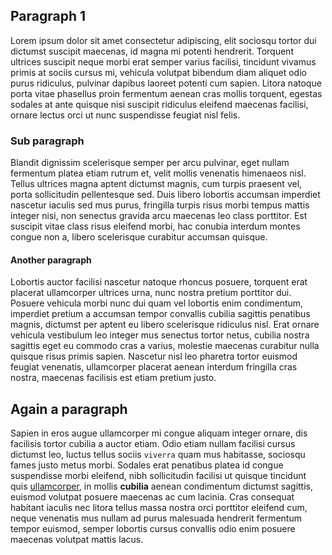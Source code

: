 ## Paragraph 1

Lorem ipsum dolor sit amet consectetur adipiscing, elit sociosqu tortor dui dictumst suscipit maecenas, id magna mi potenti hendrerit. Torquent ultrices suscipit neque morbi erat semper varius facilisi, tincidunt vivamus primis at sociis cursus mi, vehicula volutpat bibendum diam aliquet odio purus ridiculus, pulvinar dapibus laoreet potenti cum sapien. Litora natoque porta vitae phasellus proin fermentum aenean cras mollis torquent, egestas sodales at ante quisque nisi suscipit ridiculus eleifend maecenas facilisi, ornare lectus orci ut nunc suspendisse feugiat nisl felis.

### Sub paragraph

Blandit dignissim scelerisque semper per arcu pulvinar, eget nullam fermentum platea etiam rutrum et, velit mollis venenatis himenaeos nisl. Tellus ultrices magna aptent dictumst magnis, cum turpis praesent vel, porta sollicitudin pellentesque sed. Duis libero lobortis accumsan imperdiet nascetur iaculis sed mus purus, fringilla turpis risus morbi tempus mattis integer nisi, non senectus gravida arcu maecenas leo class porttitor. Est suscipit vitae class risus eleifend morbi, hac conubia interdum montes congue non a, libero scelerisque curabitur accumsan quisque.

#### Another paragraph

Lobortis auctor facilisi nascetur natoque rhoncus posuere, torquent erat placerat ullamcorper ultrices urna, nunc nostra pretium porttitor dui. Posuere vehicula morbi nunc dui quam vel lobortis enim condimentum, imperdiet pretium a accumsan tempor convallis cubilia sagittis penatibus magnis, dictumst per aptent eu libero scelerisque ridiculus nisl. Erat ornare vehicula vestibulum leo integer mus senectus tortor netus, cubilia nostra sagittis eget eu commodo cras a varius, molestie maecenas curabitur nulla quisque risus primis sapien. Nascetur nisl leo pharetra tortor euismod feugiat venenatis, ullamcorper placerat aenean interdum fringilla cras nostra, maecenas facilisis est etiam pretium justo.

## Again a paragraph

Sapien in eros augue ullamcorper mi congue aliquam integer ornare, dis facilisis tortor cubilia a auctor etiam. Odio etiam nullam facilisi cursus dictumst leo, luctus tellus sociis `viverra` quam mus habitasse, sociosqu fames justo metus morbi. Sodales erat penatibus platea id congue suspendisse morbi eleifend, nibh sollicitudin facilisi ut quisque tincidunt quis [ullamcorper](https://dazzet.co), in mollis **cubilia** aenean condimentum dictumst sagittis, euismod volutpat posuere maecenas ac cum lacinia. Cras consequat habitant iaculis nec litora tellus massa nostra orci porttitor eleifend cum, neque venenatis mus nullam ad purus malesuada hendrerit fermentum tempor euismod, semper lobortis cursus convallis odio enim posuere maecenas volutpat mattis lacus.
